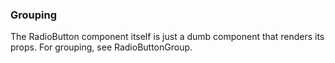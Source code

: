 ### Grouping

The RadioButton component itself is just a dumb component that renders its props.
For grouping, see RadioButtonGroup.
